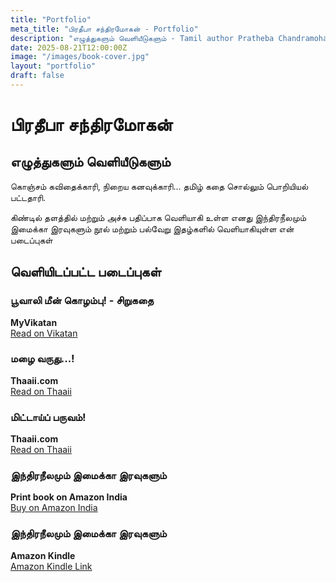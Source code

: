 ```yaml
---
title: "Portfolio"
meta_title: "பிரதீபா சந்திரமோகன் - Portfolio"
description: "எழுத்துகளும் வெளியீடுகளும் - Tamil author Pratheba Chandramohan's published works and writings"
date: 2025-08-21T12:00:00Z
image: "/images/book-cover.jpg"
layout: "portfolio"
draft: false
---
```


# பிரதீபா சந்திரமோகன்

## எழுத்துகளும் வெளியீடுகளும்

கொஞ்சம் கவிதைக்காரி, நிறைய கனவுக்காரி... தமிழ் கதை சொல்லும் பொறியியல் பட்டதாரி.

கிண்டில் தளத்தில் மற்றும் அச்சு பதிப்பாக வெளியாகி உள்ள எனது இந்திரநீலமும் இமைக்கா இரவுகளும் நூல் மற்றும் பல்வேறு இதழ்களில் வெளியாகியுள்ள என் படைப்புகள்

## வெளியிடப்பட்ட படைப்புகள்

### பூவாலி மீன் கொழம்பு! - சிறுகதை
**MyVikatan**  
[Read on Vikatan](https://www.vikatan.com/literature/my-vikatan-article-about-old-man-love-for-fish-curry)

### மழை வருது...!
**Thaaii.com**  
[Read on Thaaii](https://thaaii.com/2025/05/05/mazhai-varuthu-short-story/)

### மிட்டாய்ப் பருவம்!
**Thaaii.com**  
[Read on Thaaii](https://thaaii.com/2025/06/02/mittay-paruvam-short-story/)

### இந்திரநீலமும் இமைக்கா இரவுகளும்
**Print book on Amazon India**  
[Buy on Amazon India](https://www.amazon.in/Indira-Neelamum-Iravugalum-Pratheba-Chandramohan/dp/8119176472/)

### இந்திரநீலமும் இமைக்கா இரவுகளும்
**Amazon Kindle**  
[Amazon Kindle Link](https://amzn.in/d/5HDYfvT)
